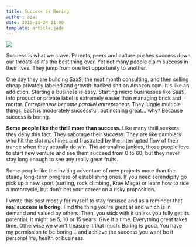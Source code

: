 ```yaml
---
title: Success is Boring
author: azat
date: 2015-11-24 11:00
template: article.jade
---
```


![](success-is-boring.jpg)

Success is what we crave. Parents, peers and culture pushes success down our throats as it's the best thing ever. Yet not many people claim success in their lives. They jump from one hot opportunity to another.

One day they are building SaaS, the next month consulting, and then selling cheap privately labeled and growth-hacked shit on Amazon.com. It's like an addiction. Starting a business is easy. Starting micro businesses like SaaS, info product or private label is extremely easier than managing brick and mortar. *Entrepreneur become parallel entrepreneur.* They juggle multiple things. Each is moderately successful, but nothing great... why? Because success is boring.

**Some people like the thrill more than success.** Like many thrill seekers they deny this fact. They sabotage their success. They are like gamblers who hit the slot machines and frustrated by the interrupted flow of their trance when they actually do win. The adrenaline junkies, those people love to start new venture and see them succeed from 0 to 60, but they never stay long enough to see any really great fruits.

Some people like the inviting adventure of new projects more than the steady long-term progress of establishing ones. If you need serendipity go pick up a new sport (surfing, rock climbing, Krav Maga) or learn how to ride a motorcycle, but don't bet your career on a risky proposition.

I wrote this post mostly for myself to stay focused and as a reminder that **real success is boring**. Find the thing you're great at and which is in demand and valued by others. Then, you stick with it unless you fully get its potential. It might be 5, 10 or 15 years. Give it a time. Everything great takes time. Otherwise we won't treasure it that much. Boring is good.  You have my permission to be boring... and achieve the success you want be it personal life, health or business.